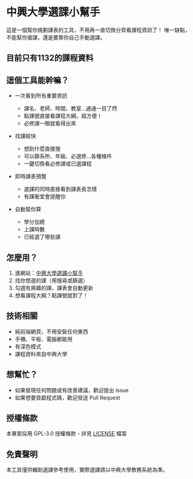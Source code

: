 # 中興大學選課小幫手

這是一個幫你規劃課表的工具，不用再一直切換分頁看課程資訊了！
唯一缺點，不能幫你搶課，還是要靠你自己手動選課。

## 目前只有1132的課程資料

## 這個工具能幹嘛？

- 一次看到所有重要資訊
  - 課名、老師、時間、教室...通通一目了然
  - 點課號直接看課程大綱，超方便！
  - 必修課一眼就看得出來

- 找課超快
  - 想到什麼直接搜
  - 可以篩系所、年級、必選修...各種條件
  - 一鍵切換看必修課或已選課程

- 即時課表預覽
  - 選課的同時直接看到課表長怎樣
  - 有課衝堂會提醒你

- 自動幫你算
  - 學分加總
  - 上課時數
  - 已經選了哪些課

## 怎麼用？

1. 進網站：[中興大學選課小幫手](https://ericyang801.github.io/NCHU_Course_Helper/)
2. 找你想選的課（用搜尋或篩選）
3. 勾選有興趣的課，課表會自動更新
4. 想看課程大綱？點課號就對了！

## 技術相關

- 純前端網頁，不用安裝任何東西
- 手機、平板、電腦都能用
- 有深色模式
- 課程資料來自中興大學

## 想幫忙？

- 如果發現任何問題或有改善建議，歡迎提出 Issue
- 如果想要貢獻程式碼，歡迎發送 Pull Request

## 授權條款

本專案採用 GPL-3.0 授權條款 - 詳見 [LICENSE](LICENSE) 檔案

## 免責聲明

本工具僅供輔助選課參考使用，實際選課請以中興大學教務系統為準。

